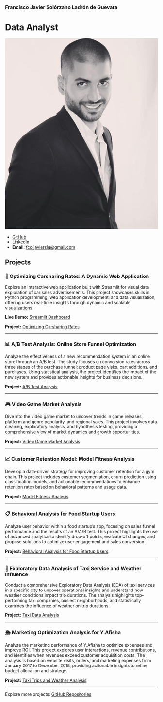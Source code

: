 ### Francisco Javier Solórzano Ladrón de Guevara
# Data Analyst
![Profile Picture](/assests/img/profilepic.png)


- [GitHub](https://github.com/Frankenslg)
- [LinkedIn](https://www.linkedin.com/in/franciscosolorzano-dataanalyst/)
- **Email**: [fco.javierslg@gmail.com](mailto:fco.javierslg@gmail.com)

## Projects

### 🚀 **Optimizing Carsharing Rates: A Dynamic Web Application**

Explore an interactive web application built with Streamlit for visual data exploration of car sales advertisements. This project showcases skills in Python programming, web application development, and data visualization, offering users real-time insights through dynamic and scalable visualizations.

**Live Demo:** [Streamlit Dashboard](https://sprint-5-diua.onrender.com)

**Project:** [Optimizing Carsharing Rates](https://frankenslg.github.io/Optimizing-Carsharing-Rates-A-Dynamic-Web-Application/)

---

### 📊 **A/B Test Analysis: Online Store Funnel Optimization**

Analyze the effectiveness of a new recommendation system in an online store through an A/B test. The study focuses on conversion rates across three stages of the purchase funnel: product page visits, cart additions, and purchases. Using statistical analysis, the project identifies the impact of the new system and provides actionable insights for business decisions.

**Project:** [A/B Test Analysis](https://frankenslg.github.io/A-B-Test-Analysis-Online-Store-Recommendation-System/)

---

### 🎮 **Video Game Market Analysis**

Dive into the video game market to uncover trends in game releases, platform and genre popularity, and regional sales. This project involves data cleaning, exploratory analysis, and hypothesis testing, providing a comprehensive view of market dynamics and growth opportunities.

**Project:** [Video Game Market Analysis](https://frankenslg.github.io/Video-Game-Market-Analysis/)

---

### 📈 **Customer Retention Model: Model Fitness Analysis**

Develop a data-driven strategy for improving customer retention for a gym chain. This project includes customer segmentation, churn prediction using classification models, and actionable recommendations to enhance retention rates based on behavioral patterns and usage data.

**Project:** [Model Fitness Analysis](https://frankenslg.github.io/Modelo-de-Retencion-de-Clientes-Analisis-de-Model-Fitness/)

---

### 📋 **Behavioral Analysis for Food Startup Users**

Analyze user behavior within a food startup’s app, focusing on sales funnel performance and the results of an A/A/B test. This project highlights the use of advanced analytics to identify drop-off points, evaluate UI changes, and propose solutions to optimize user engagement and sales conversion.

**Project:** [Behavioral Analysis for Food Startup Users](https://frankenslg.github.io/Behavioral-Analysis-for-Food-Startup-Users/).

---

### 🚕 **Exploratory Data Analysis of Taxi Service and Weather Influence**

Conduct a comprehensive Exploratory Data Analysis (EDA) of taxi services in a specific city to uncover operational insights and understand how weather conditions impact trip durations. The analysis highlights top-performing taxi companies, busiest neighborhoods, and statistically examines the influence of weather on trip durations.

**Project:** [Taxi Data Analysis](https://frankenslg.github.io/Taxi-Data-Analysis-SQL/)

---

### 🌦️ **Marketing Optimization Analysis for Y.Afisha**

Analyze the marketing performance of Y.Afisha to optimize expenses and improve ROI. This project explores user interactions, revenue contributions, and identifies when revenues exceed customer acquisition costs. The analysis is based on website visits, orders, and marketing expenses from January 2017 to December 2018, providing actionable insights to refine budget allocation and strategy.

**Project:** [Taxi Trips and Weather Analysis](https://frankenslg.github.io/Marketing-Optimization-Analysis-for-Y.Afisha/).

---

Explore more projects: [GitHub Repositories](https://github.com/Frankenslg?tab=repositories)


